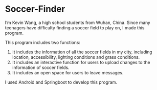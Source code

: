 # Soccer-Finder

I’m Kevin Wang, a high school students from Wuhan, China. Since many teenagers have difficulty finding a soccer field to play on, I made this program. 

This program includes two functions:
1)	It includes the information of all the soccer fields in my city, including location, accessibility, lighting conditions and grass conditions. 
2)	It includes an interactive function for users to upload changes to the information of soccer fields.
3)	It includes an open space for users to leave messages.

I used Android and Springboot to develop this program.
